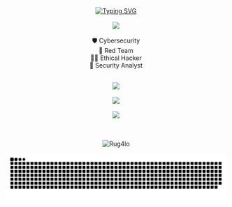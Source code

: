 <div identificación="encabezado" align="center">
    <a href="https://git.io/typing-svg"><img src="https://readme-typing-svg.herokuapp.com?font=Fira+Code&weight=700&size=25&pause=1000000000&color=14a8c2&center=true&vCenter=true&width=435&lines=Welcome+to+my+github" alt="Typing SVG" /></a>
</div >
<br>

<div identificación="centro" align="center">
    <a href="https://git.io/typing-svg"><div align="center" identificación="centro"><img src="https://readme-typing-svg.herokuapp.com?font=Fira+Code&weight=700&size=25&pause=100000000&color=adabab&center=true&vCenter=true&width=435&lines=%3C+About+Me+%3E" /></div></a>
</div>
<p align="center">🛡️ Cybersecurity<br>🔴 Red Team<br>👨‍💻 Ethical Hacker<br>🔎 Security Analyst</p>

<br>

<div identificación="centro" align="center">
    <a href="https://git.io/typing-svg"><img src="https://readme-typing-svg.herokuapp.com?font=Fira+Code&weight=700&size=25&pause=10000000&color=adabab&center=true&vCenter=true&width=435&lines=%3C+My+Mastered+Skils+%3E" /></a>
</div>
<p align="center">
  <a href="https://skillicons.dev">
    <img src="https://skillicons.dev/icons?i=bash,docker,github,js,linux,kubernetes,php,powershell" />
  </a>
</p>
<p align="center">
  <a href="https://skillicons.dev">
    <img src="https://skillicons.dev/icons?i=postgres,mysql,mongodb,py,vim,vscode,latex,nginx,wordpress,c" />
  </a>
</p><br>

<p align="center"><img align="center" src="https://github-readme-stats.vercel.app/api/top-langs?username=Rug4lo&show_icons=true&locale=en&layout=compact&theme=github_dark" alt="Rug4lo" /></p>

<p align="center"><img src="https://raw.githubusercontent.com/platane/snk/output/github-contribution-grid-snake-dark.svg" alt="Snake animation" /></p>
<!--<img src="https://media.giphy.com/media/IcJ6n6VJNjRNS/giphy.gif" width="200"/>gato-->
